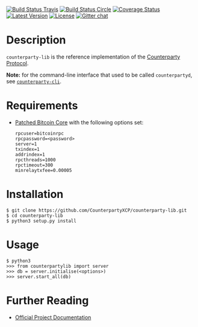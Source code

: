 [![Build Status Travis](https://travis-ci.org/CounterpartyXCP/counterparty-lib.svg?branch=develop)](https://travis-ci.org/CounterpartyXCP/counterparty-lib)
[![Build Status Circle](https://circleci.com/gh/CounterpartyXCP/counterparty-lib.svg?&style=shield)](https://circleci.com/gh/CounterpartyXCP/counterparty-lib)
[![Coverage Status](https://coveralls.io/repos/CounterpartyXCP/counterparty-lib/badge.png?branch=develop)](https://coveralls.io/r/CounterpartyXCP/counterparty-lib?branch=develop)
[![Latest Version](https://pypip.in/version/counterparty-lib/badge.svg)](https://pypi.python.org/pypi/counterparty-lib/)
[![License](https://pypip.in/license/counterparty-lib/badge.svg)](https://pypi.python.org/pypi/counterparty-lib/)
[![Gitter chat](https://badges.gitter.im/gitterHQ/gitter.png)](https://gitter.im/CounterpartyXCP/General)


# Description
`counterparty-lib` is the reference implementation of the [Counterparty Protocol](https://counterparty.io).

**Note:** for the command-line interface that used to be called `counterpartyd`, see [`counterparty-cli`](https://github.com/CounterpartyXCP/counterparty-cli).


# Requirements
* [Patched Bitcoin Core](https://github.com/btcdrak/bitcoin/releases) with the following options set:

	```
	rpcuser=bitcoinrpc
	rpcpassword=<password>
	server=1
	txindex=1
	addrindex=1
	rpcthreads=1000
	rpctimeout=300
	minrelaytxfee=0.00005
	```


# Installation

```
$ git clone https://github.com/CounterpartyXCP/counterparty-lib.git
$ cd counterparty-lib
$ python3 setup.py install
```


# Usage

```
$ python3
>>> from counterpartylib import server
>>> db = server.initialise(<options>)
>>> server.start_all(db)
```


# Further Reading

* [Official Project Documentation](http://counterparty.io/docs/)

